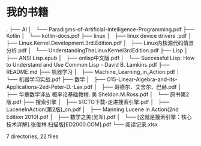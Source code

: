 # 我的书籍
.
├── AI
│   └── Paradigms-of-Artificial-Intelligence-Programming.pdf
├── Kotlin
│   └── kotlin-docs.pdf
├── linux
│   ├── linux device drivers .pdf
│   ├── Linux.Kernel.Development.3rd.Edition.pdf
│   ├── Linux内核源代码情景分析.pdf
│   └── UnderstandingTheLinuxKernel3rdEdition.pdf
├── Lisp
│   ├── ANSI Lisp.epub
│   ├── onlisp中文版.pdf
│   └── Successful Lisp: How to Understand and Use Common Lisp - David B. Lamkins.pdf
├── README.md
├── 机器学习
│   ├── Machine_Learning_in_Action.pdf
│   └── 机器学习实战.pdf
├── 数学
│   ├── O15-Linear-Algebra-and-its-Applications-2ed-Peter-D.-Lax.pdf
│   ├── 哥德尔、艾舍尔、巴赫.pdf
│   ├── 华章数学译丛 概率论基础教程. 美 Sheldon.M.Ross.pdf
│   └── 原书第2版.pdf
├── 搜索引擎
│   ├── 51CTO下载-走进搜索引擎.pdf
│   ├── LuceneInAction(第2版)_cn.pdf
│   ├── Manning Lucene in Action(2nd Edition 2010).pdf
│   ├── 数学之美(吴军).pdf
│   └── [这就是搜索引擎：核心技术详解].张俊林.扫描版[ED2000.COM].pdf
└── 阅读记录.xlsx

7 directories, 22 files
